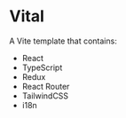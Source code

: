 # Vital

A Vite template that contains:
- React
- TypeScript
- Redux
- React Router
- TailwindCSS
- i18n